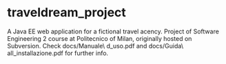 # traveldream_project
A Java EE web application for a fictional travel acency. 
Project of Software Engineering 2 course at Politecnico of Milan, originally hosted on Subversion.
Check docs/Manuale\ d_uso.pdf and docs/Guida\ all_installazione.pdf for further info.
